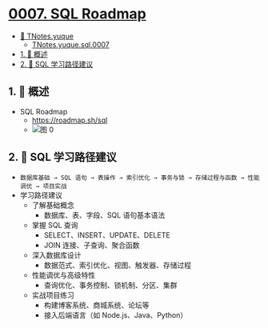 # [0007. SQL Roadmap](https://github.com/Tdahuyou/TNotes.sql/tree/main/notes/0007.%20SQL%20Roadmap)

<!-- region:toc -->

- [📂 TNotes.yuque](https://www.yuque.com/tdahuyou/tnotes.yuque/)
  - [TNotes.yuque.sql.0007](https://www.yuque.com/tdahuyou/tnotes.yuque/sql.0007)
- [1. 📝 概述](#1--概述)
- [2. 🤖 SQL 学习路径建议](#2--sql-学习路径建议)

<!-- endregion:toc -->

## 1. 📝 概述

- SQL Roadmap
  - https://roadmap.sh/sql
  - ![图 0](https://cdn.jsdelivr.net/gh/tnotesjs/imgs@main/2025-05-17-08-14-46.png)

## 2. 🤖 SQL 学习路径建议

- `数据库基础 → SQL 语句 → 表操作 → 索引优化 → 事务与锁 → 存储过程与函数 → 性能调优 → 项目实战`
- 学习路径建议
  - 了解基础概念
    - 数据库、表、字段、SQL 语句基本语法
  - 掌握 SQL 查询
    - SELECT、INSERT、UPDATE、DELETE
    - JOIN 连接、子查询、聚合函数
  - 深入数据库设计
    - 数据范式、索引优化、视图、触发器、存储过程
  - 性能调优与高级特性
    - 查询优化、事务控制、锁机制、分区、集群
  - 实战项目练习
    - 构建博客系统、商城系统、论坛等
    - 接入后端语言（如 Node.js、Java、Python）
